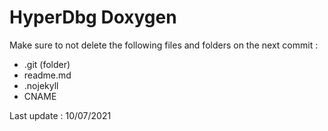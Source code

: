 # HyperDbg Doxygen

Make sure to not delete the following files and folders on the next commit :
- .git (folder)
- readme.md
- .nojekyll
- CNAME

Last update : 10/07/2021